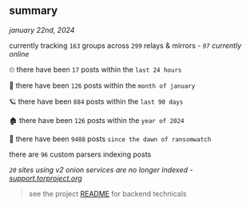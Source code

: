 
## summary
_january 22nd, 2024_

currently tracking `163` groups across `299` relays & mirrors - _`97` currently online_

⏲ there have been `17` posts within the `last 24 hours`

🦈 there have been `126` posts within the `month of january`

🪐 there have been `884` posts within the `last 90 days`

🏚 there have been `126` posts within the `year of 2024`

🦕 there have been `9408` posts `since the dawn of ransomwatch`

there are `96` custom parsers indexing posts

_`20` sites using v2 onion services are no longer indexed - [support.torproject.org](https://support.torproject.org/onionservices/v2-deprecation/)_

> see the project [README](https://github.com/joshhighet/ransomwatch#ransomwatch--) for backend technicals
